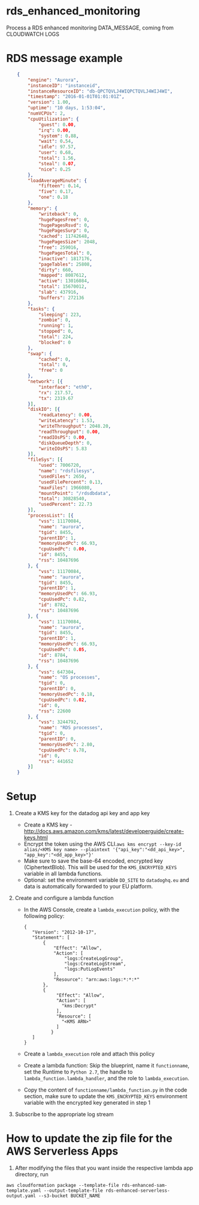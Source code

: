 # rds_enhanced_monitoring
Process a RDS enhanced monitoring DATA_MESSAGE, coming from CLOUDWATCH LOGS

# RDS message example
```json
    {
        "engine": "Aurora",
        "instanceID": "instanceid",
        "instanceResourceID": "db-QPCTQVLJ4WIQPCTQVLJ4WIJ4WI",
        "timestamp": "2016-01-01T01:01:01Z",
        "version": 1.00,
        "uptime": "10 days, 1:53:04",
        "numVCPUs": 2,
        "cpuUtilization": {
            "guest": 0.00,
            "irq": 0.00,
            "system": 0.88,
            "wait": 0.54,
            "idle": 97.57,
            "user": 0.68,
            "total": 1.56,
            "steal": 0.07,
            "nice": 0.25
        },
        "loadAverageMinute": {
            "fifteen": 0.14,
            "five": 0.17,
            "one": 0.18
        },
        "memory": {
            "writeback": 0,
            "hugePagesFree": 0,
            "hugePagesRsvd": 0,
            "hugePagesSurp": 0,
            "cached": 11742648,
            "hugePagesSize": 2048,
            "free": 259016,
            "hugePagesTotal": 0,
            "inactive": 1817176,
            "pageTables": 25808,
            "dirty": 660,
            "mapped": 8087612,
            "active": 13016084,
            "total": 15670012,
            "slab": 437916,
            "buffers": 272136
        },
        "tasks": {
            "sleeping": 223,
            "zombie": 0,
            "running": 1,
            "stopped": 0,
            "total": 224,
            "blocked": 0
        },
        "swap": {
            "cached": 0,
            "total": 0,
            "free": 0
        },
        "network": [{
            "interface": "eth0",
            "rx": 217.57,
            "tx": 2319.67
        }],
        "diskIO": [{
            "readLatency": 0.00,
            "writeLatency": 1.53,
            "writeThroughput": 2048.20,
            "readThroughput": 0.00,
            "readIOsPS": 0.00,
            "diskQueueDepth": 0,
            "writeIOsPS": 5.83
        }],
        "fileSys": [{
            "used": 7006720,
            "name": "rdsfilesys",
            "usedFiles": 2650,
            "usedFilePercent": 0.13,
            "maxFiles": 1966080,
            "mountPoint": "/rdsdbdata",
            "total": 30828540,
            "usedPercent": 22.73
        }],
        "processList": [{
            "vss": 11170084,
            "name": "aurora",
            "tgid": 8455,
            "parentID": 1,
            "memoryUsedPc": 66.93,
            "cpuUsedPc": 0.00,
            "id": 8455,
            "rss": 10487696
        }, {
            "vss": 11170084,
            "name": "aurora",
            "tgid": 8455,
            "parentID": 1,
            "memoryUsedPc": 66.93,
            "cpuUsedPc": 0.82,
            "id": 8782,
            "rss": 10487696
        }, {
            "vss": 11170084,
            "name": "aurora",
            "tgid": 8455,
            "parentID": 1,
            "memoryUsedPc": 66.93,
            "cpuUsedPc": 0.05,
            "id": 8784,
            "rss": 10487696
        }, {
            "vss": 647304,
            "name": "OS processes",
            "tgid": 0,
            "parentID": 0,
            "memoryUsedPc": 0.18,
            "cpuUsedPc": 0.02,
            "id": 0,
            "rss": 22600
        }, {
            "vss": 3244792,
            "name": "RDS processes",
            "tgid": 0,
            "parentID": 0,
            "memoryUsedPc": 2.80,
            "cpuUsedPc": 0.78,
            "id": 0,
            "rss": 441652
        }]
    }
```

# Setup

1. Create a KMS key for the datadog api key and app key
   - Create a KMS key - http://docs.aws.amazon.com/kms/latest/developerguide/create-keys.html
   - Encrypt the token using the AWS CLI.`aws kms encrypt --key-id alias/<KMS key name> --plaintext '{"api_key":"<dd_api_key>", "app_key":"<dd_app_key>"}'`
   - Make sure to save the base-64 encoded, encrypted key (CiphertextBlob). This will be used for the `KMS_ENCRYPTED_KEYS` variable in all lambda functions.
   - Optional: set the environment variable `DD_SITE` to `datadoghq.eu` and data is automatically forwarded to your EU platform.

1. Create and configure a lambda function
   - In the AWS Console, create a `lambda_execution` policy, with the following policy:
     ```
     {
        "Version": "2012-10-17",
        "Statement": [
            {
                "Effect": "Allow",
                "Action": [
                    "logs:CreateLogGroup",
                    "logs:CreateLogStream",
                    "logs:PutLogEvents"
                ],
                "Resource": "arn:aws:logs:*:*:*"
            },
            {
                 "Effect": "Allow",
                 "Action": [
                   "kms:Decrypt"
                 ],
                 "Resource": [
                   "<KMS ARN>"
                 ]
               }
        ]
     }
     ```

   - Create a `lambda_execution` role and attach this policy

   - Create a lambda function: Skip the blueprint, name it `functionname`, set the Runtime to `Python 2.7`, the handle to `lambda_function.lambda_handler`, and the role to `lambda_execution`.

   - Copy the content of `functionname/lambda_function.py` in the code section, make sure to update the `KMS_ENCRYPTED_KEYS` environment variable with the encrypted key generated in step 1

1. Subscribe to the appropriate log stream


# How to update the zip file for the AWS Serverless Apps

1. After modifying the files that you want inside the respective lambda app directory, run
```
aws cloudformation package --template-file rds-enhanced-sam-template.yaml --output-template-file rds-enhanced-serverless-output.yaml --s3-bucket BUCKET_NAME
```

